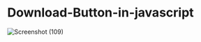 # Download-Button-in-javascript
![Screenshot (109)](https://github.com/Aashif10/Download-Button-in-javascript/assets/163505856/252e9be9-b8e6-4caf-9597-10ec2e32dbc0)
